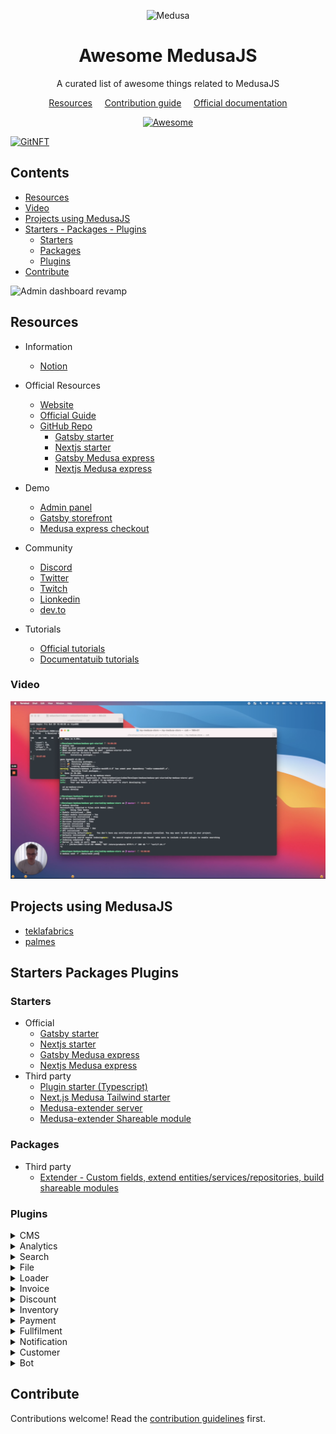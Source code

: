 <!--lint disable awesome-list-item-->
<div align="center">
  <p align="center">
    <img alt="Medusa" src="https://uploads-ssl.webflow.com/61fba9f6deac297b7b22017d/62000006ce573a706c92546c_logo.svg" width="200" />
  </p>
<h1>Awesome MedusaJS</h1>
<p>A curated list of awesome things related to MedusaJS</p>

<a href="#resources">Resources</a>
&nbsp;&nbsp;&nbsp;
<a href="CONTRIBUTING.md">Contribution guide</a>
&nbsp;&nbsp;&nbsp;
<a href="https://docs.medusajs.com/">Official documentation</a>

  <a href="https://awesome.re">
    <img src="https://awesome.re/badge.svg" alt="Awesome">
  </a>
</div>

[![GitNFT](https://img.shields.io/badge/%F0%9F%94%AE-Open%20in%20GitNFT-darkviolet?style=flat)](https://gitnft.quine.sh/app/commits/list/repo/awesome-medusajs)

## Contents <!-- omit in toc -->

- [Resources](#resources)
- [Video](#video)
- [Projects using MedusaJS](#projects-using-medusajs)
- [Starters - Packages - Plugins](#starters-packages-plugins)
  - [Starters](#starters)
  - [Packages](#packages)
  - [Plugins](#plugins)
- [Contribute](#contribute)

<!--lint enable awesome-list-item-->

![Admin dashboard revamp](https://uploads-ssl.webflow.com/61fba9f6deac297b7b22017d/61fec76b67fa73688f7b7d2d_test-oli-p-2000.png)

## Resources

- Information
    - [Notion](https://medusajs.notion.site/medusajs/Medusa-Home-3485f8605d834a07949b17d1a9f7eafd)

- Official Resources
  - [Website](https://www.medusajs.com/)
  - [Official Guide](https://docs.medusajs.com/)
  - [GitHub Repo](https://github.com/medusajs/medusa)
    - [Gatsby starter](https://github.com/medusajs/gatsby-starter-medusa)
    - [Nextjs starter](https://github.com/medusajs/nextjs-starter-medusa)
    - [Gatsby Medusa express](https://github.com/medusajs/medusa-express-gatsby)
    - [Nextjs Medusa express](https://github.com/medusajs/medusa-express-nextjs)

- Demo
  - [Admin panel](https://demo.medusa-commerce.com/)
  - [Gatsby storefront](https://start.medusajs.com/)
  - [Medusa express checkout](https://www.medusa.express/)
  
- Community
  - [Discord](https://discord.gg/xpCwq3Kfn8)
  - [Twitter](https://twitter.com/intent/follow?screen_name=medusajs)
  - [Twitch](https://www.twitch.tv/medusajs)
  - [Lionkedin](https://www.linkedin.com/company/medusa-commerce)
  - [dev.to](https://dev.to/medusajs)

- Tutorials
  - [Official tutorials](https://www.medusajs.com/blog)
  - [Documentatuib tutorials](https://docs.medusajs.com/tutorial/set-up-your-development-environment)
  
### Video

[![Try it out](./assets/video-thumb-1.png)](https://cdn.loom.com/sessions/thumbnails/38d45d322cf749d6a20778c2b8afc07d-1635516731908.mp4)

## Projects using MedusaJS

- [teklafabrics](https://teklafabrics.com/)
- [palmes](https://palmes.co/)

## Starters Packages Plugins

### Starters

- Official
    - [Gatsby starter](https://github.com/medusajs/gatsby-starter-medusa)
    - [Nextjs starter](https://github.com/medusajs/nextjs-starter-medusa)
    - [Gatsby Medusa express](https://github.com/medusajs/medusa-express-gatsby)
    - [Nextjs Medusa express](https://github.com/medusajs/medusa-express-nextjs)
- Third party
    - [Plugin starter (Typescript)](https://github.com/adrien2p/medusa-plugin-starter-ts)
    - [Next.js Medusa Tailwind starter](https://github.com/avneesh0612/next-medusa-tailwind-template)
    - [Medusa-extender server](https://github.com/adrien2p/medusa-extender/tree/main/starters/server)
    - [Medusa-extender Shareable module](https://github.com/adrien2p/medusa-extender/tree/main/starters/plugin-module)

### Packages

- Third party
  - [Extender - Custom fields, extend entities/services/repositories, build shareable modules](https://github.com/adrien2p/medusa-extender)

### Plugins

<details>
  <summary>CMS</summary>
  
  - [Contentful](https://docs.medusajs.com/add-plugins/contentful)
  - [Strapi](https://docs.medusajs.com/add-plugins/strapi)
</details>
<details>
  <summary>Analytics</summary>
  
  - [Segment](https://docs.medusajs.com/add-plugins/segment)
</details>
<details>
  <summary>Search</summary>
  
  - [Meilisearch](https://docs.medusajs.com/add-plugins/meilisearch)
  - [Algolia](https://docs.medusajs.com/add-plugins/algolia)
</details>
<details>
  <summary>File</summary>
  
  - [Spaces](https://docs.medusajs.com/add-plugins/spaces)
  - [S3](https://docs.medusajs.com/add-plugins/s3)
  - [Minio](https://github.com/medusajs/medusa/tree/master/packages/medusa-file-minio)
  - Third party
    - [Cloudflare Images](https://github.com/drewdecarme/medusa-file-cloudflare-images)
    - [Local Storage](https://github.com/blechlawine/medusa-plugin-filestorage-local)
    - [GCP](https://github.com/kingwill101/medusa-file-gcp)
</details>
<details>
  <summary>Loader</summary>
  
  - [Shopify](https://github.com/medusajs/medusa/blob/master/packages/medusa-source-shopify/src/loaders/index.js)
</details>
<details>
  <summary>Invoice</summary>
  
  - [Economic](https://github.com/medusajs/medusa/tree/master/packages/medusa-plugin-economic)
</details>
<details>
  <summary>Discount</summary>
  
  - [Generator](https://github.com/medusajs/medusa/tree/master/packages/medusa-plugin-discount-generator)
</details>
<details>
  <summary>Inventory</summary>
  
  - [Brightpearl](https://github.com/medusajs/medusa/tree/master/packages/medusa-plugin-brightpearl)
</details>
<details>
  <summary>Payment</summary>
  
  - [Manual](https://github.com/medusajs/medusa/tree/master/packages/medusa-payment-manual)
  - [Stripe](https://docs.medusajs.com/add-plugins/stripe)
  - [Klarna](https://docs.medusajs.com/add-plugins/klarna)
  - [Paypal](https://docs.medusajs.com/add-plugins/paypal)
  - [Adyen](https://github.com/medusajs/medusa/tree/master/packages/medusa-payment-adyen)
</details>
<details>
  <summary>Fullfilment</summary>
  
  - [Manual](https://github.com/medusajs/medusa/tree/master/packages/medusa-fulfillment-manual)
  - [Webshiper](https://github.com/medusajs/medusa/tree/master/packages/medusa-fulfillment-webshipper)
</details>
<details>
  <summary>Notification</summary>
  
  - [Sendgrid](https://docs.medusajs.com/add-plugins/sendgrid)
  - [Mailchimp](https://github.com/medusajs/medusa/tree/master/packages/medusa-plugin-mailchimp)
  - [Twilio](https://github.com/medusajs/medusa/tree/master/packages/medusa-plugin-twilio-sms)
</details>
<details>
  <summary>Customer</summary>
  
  - [Wish list](https://github.com/medusajs/medusa/tree/master/packages/medusa-plugin-wishlist)
</details>
<details>
  <summary>Bot</summary>

  - [Slack](https://docs.medusajs.com/add-plugins/slack)
</details>

## Contribute

Contributions welcome! Read the [contribution guidelines](CONTRIBUTING.md) first.
